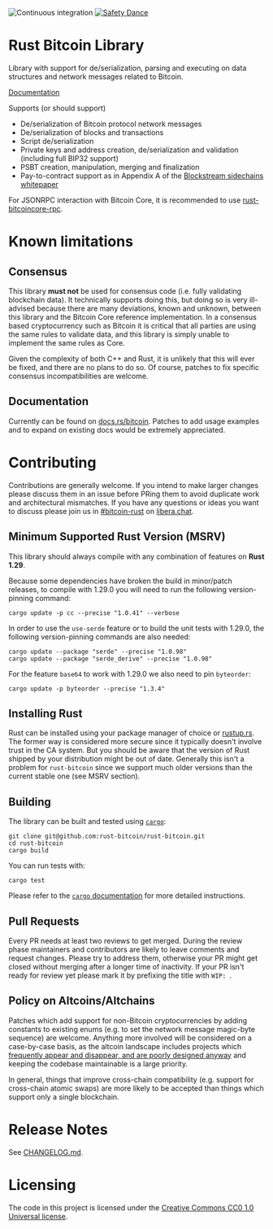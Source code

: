 ![Continuous integration](https://github.com/rust-bitcoin/rust-bitcoin/workflows/Continuous%20integration/badge.svg)
[![Safety Dance](https://img.shields.io/badge/unsafe-forbidden-success.svg)](https://github.com/rust-secure-code/safety-dance/)

# Rust Bitcoin Library

Library with support for de/serialization, parsing and executing on data
structures and network messages related to Bitcoin.

[Documentation](https://docs.rs/bitcoin/)

Supports (or should support)

* De/serialization of Bitcoin protocol network messages
* De/serialization of blocks and transactions
* Script de/serialization
* Private keys and address creation, de/serialization and validation (including full BIP32 support)
* PSBT creation, manipulation, merging and finalization
* Pay-to-contract support as in Appendix A of the [Blockstream sidechains whitepaper](https://www.blockstream.com/sidechains.pdf)

For JSONRPC interaction with Bitcoin Core, it is recommended to use
[rust-bitcoincore-rpc](https://github.com/rust-bitcoin/rust-bitcoincore-rpc).

# Known limitations

## Consensus

This library **must not** be used for consensus code (i.e. fully validating
blockchain data). It technically supports doing this, but doing so is very
ill-advised because there are many deviations, known and unknown, between
this library and the Bitcoin Core reference implementation. In a consensus
based cryptocurrency such as Bitcoin it is critical that all parties are
using the same rules to validate data, and this library is simply unable
to implement the same rules as Core.

Given the complexity of both C++ and Rust, it is unlikely that this will
ever be fixed, and there are no plans to do so. Of course, patches to
fix specific consensus incompatibilities are welcome.

## Documentation

Currently can be found on [docs.rs/bitcoin](https://docs.rs/bitcoin/).
Patches to add usage examples and to expand on existing docs would be extremely
appreciated.

# Contributing
Contributions are generally welcome. If you intend to make larger changes please
discuss them in an issue before PRing them to avoid duplicate work and
architectural mismatches. If you have any questions or ideas you want to discuss
please join us in
[#bitcoin-rust](https://web.libera.chat/?channel=#bitcoin-rust) on
[libera.chat](https://libera.chat).

## Minimum Supported Rust Version (MSRV)
This library should always compile with any combination of features on **Rust 1.29**.

Because some dependencies have broken the build in minor/patch releases, to
compile with 1.29.0 you will need to run the following version-pinning command:
```
cargo update -p cc --precise "1.0.41" --verbose
```

In order to use the `use-serde` feature or to build the unit tests with 1.29.0,
the following version-pinning commands are also needed:
```
cargo update --package "serde" --precise "1.0.98"
cargo update --package "serde_derive" --precise "1.0.98"
```

For the feature `base64` to work with 1.29.0 we also need to pin `byteorder`:
```
cargo update -p byteorder --precise "1.3.4"
```

## Installing Rust
Rust can be installed using your package manager of choice or
[rustup.rs](https://rustup.rs). The former way is considered more secure since
it typically doesn't involve trust in the CA system. But you should be aware
that the version of Rust shipped by your distribution might be out of date.
Generally this isn't a problem for `rust-bitcoin` since we support much older
versions than the current stable one (see MSRV section).

## Building
The library can be built and tested using [`cargo`](https://github.com/rust-lang/cargo/):

```
git clone git@github.com:rust-bitcoin/rust-bitcoin.git
cd rust-bitcoin
cargo build
```

You can run tests with:

```
cargo test
```

Please refer to the [`cargo` documentation](https://doc.rust-lang.org/stable/cargo/) for more detailed instructions. 

## Pull Requests
Every PR needs at least two reviews to get merged. During the review phase
maintainers and contributors are likely to leave comments and request changes.
Please try to address them, otherwise your PR might get closed without merging
after a longer time of inactivity. If your PR isn't ready for review yet please
mark it by prefixing the title with `WIP: `.

## Policy on Altcoins/Altchains

Patches which add support for non-Bitcoin cryptocurrencies by adding constants
to existing enums (e.g. to set the network message magic-byte sequence) are
welcome. Anything more involved will be considered on a case-by-case basis,
as the altcoin landscape includes projects which [frequently appear and
disappear, and are poorly designed anyway](https://download.wpsoftware.net/bitcoin/alts.pdf)
and keeping the codebase maintainable is a large priority.

In general, things that improve cross-chain compatibility (e.g. support for
cross-chain atomic swaps) are more likely to be accepted than things which
support only a single blockchain.


# Release Notes

See [CHANGELOG.md](CHANGELOG.md).


# Licensing

The code in this project is licensed under the [Creative Commons CC0 1.0
Universal license](LICENSE).
